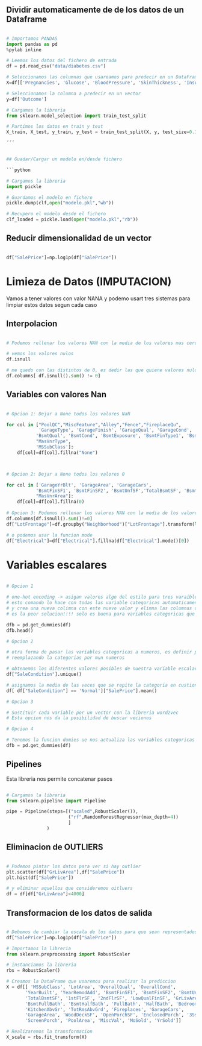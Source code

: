 
## Dividir automaticamente de de los datos de un Dataframe

```python

# Importamos PANDAS
import pandas as pd
%pylab inline

# Leemos los datos del fichero de entrada
df = pd.read_csv("data/diabetes.csv")

# Seleccionamos las columnas que usareamos para predecir en un DataFrame
X=df[['Pregnancies', 'Glucose', 'BloodPressure', 'SkinThickness', 'Insulin','BMI', 'DiabetesPedigreeFunction', 'Age']]

# Seleccionamos la columna a predecir en un vector
y=df['Outcome']

# Cargamos la libreria
from sklearn.model_selection import train_test_split

# Partimos los datos en train y test 
X_train, X_test, y_train, y_test = train_test_split(X, y, test_size=0.10, random_state=42)

´´´


## Guadar/Cargar un modelo en/desde fichero

```python

# Cargamos la libreria
import pickle

# Guardamos el modelo en fichero
pickle.dump(clf,open("modelo.pkl","wb"))

# Recupero el modelo desde el fichero
clf_loaded = pickle.load(open("modelo.pkl","rb"))

```

## Reducir dimensionalidad de un vector

```python

df["SalePrice"]=np.log1p(df["SalePrice"])

```


# Limieza de Datos (IMPUTACION)

Vamos a tener valores con valor NANA y podemo usart tres sistemas para limpiar estos datos segun cada caso

## Interpolacion

```python

# Podemos rellenar los valores NAN con la media de los valores mas cercanos

# vemos los valores nulos
df.isnull

# me quedo con las distintos de 0, es dedir las que quiene valores nulos 
df.columns[ df.isnull().sum() != 0]

```


## Variables con valores Nan

```python

# Opcion 1: Dejar a None todos los valores NaN

for col in ["PoolQC","MiscFeature","Alley","Fence","FireplaceQu",
            'GarageType', 'GarageFinish', 'GarageQual', 'GarageCond',
           'BsmtQual', 'BsmtCond', 'BsmtExposure', 'BsmtFinType1', 'BsmtFinType2',
           "MasVnrType",
           'MSSubClass']:
    df[col]=df[col].fillna("None")



# Opcion 2: Dejar a None todos los valores 0

for col in ['GarageYrBlt', 'GarageArea', 'GarageCars',
           'BsmtFinSF1', 'BsmtFinSF2', 'BsmtUnfSF','TotalBsmtSF', 'BsmtFullBath', 'BsmtHalfBath',
           "MasVnrArea"]:
    df[col]=df[col].fillna(0)
    
# Opcion 3: Podemos rellenar los valores NAN con la media de los valores mas cercanos
df.columns[df.isnull().sum()!=0]
df["LotFrontage"]=df.groupby("Neighborhood")["LotFrontage"].transform(lambda x:x.fillna(x.median()))

# o podemos usar la funcion mode
df["Electrical"]=df["Electrical"].fillna(df["Electrical"].mode()[0])


```


# Variables escalares

```python

# Opcion 1

# one-hot encoding -> asigan valores algo del estilo para tres varaibles categoricas 100, 010, 001
# esto comando lo hace con todas las variable categoricas automaticamente
# y crea una nueva colimna con este nuevo valor y elimna las columnas originales de estas variables categoricas
# es la peor solucion!!!! solo es buena para variables categoricas que pueden ser solo 2 valores

dfb = pd.get_dummies(df)
dfb.head()

# Opcion 2

# otra forma de pasar las variables categoricas a numeros, es definir pesos
# reemplazando la categorias por mun numeros

# obtenemos los diferentes valores posibles de nuestra variable escalar
df["SaleCondition"].unique()

# asignamos la media de las veces que se repite la categoria en custion
df[ df["SaleCondition"] == 'Normal']["SalePrice"].mean()

# Opcion 3

# Sustituir cada variable por un vector con la libreria word2vec
# Esta opcion nos da la posibilidad de buscar vecionos 

# Opcion 4

# Tenemos la funcion dumies ue nos actualiza las variables categoricas por numeros, duplicando las coumnas
dfb = pd.get_dummies(df)

```

## Pipelines

Esta libreria nos permite concatenar pasos

```python

# Cargamos la libreria 
from sklearn.pipeline import Pipeline

pipe = Pipeline(steps=[("scaled",RobustScaler()),
                       ("rf",RandomForestRegressor(max_depth=4))
                       ]
               )

```

## Eliminacion de OUTLIERS

```python

# Podemos pintar los datos para ver si hay outlier
plt.scatter(df["GrLivArea"],df["SalePrice"])
plt.hist(df["SalePrice"])

# y eliminar aquellos que consideremos oitluers
df = df[df["GrLivArea"]<4000]

```


## Transformacion de los datos de salida

```python

# Debemos de cambiar la escala de los datos para que sean representados
df["SalePrice"]=np.log1p(df["SalePrice"])

# Importamos la libreria
from sklearn.preprocessing import RobustScaler

# instanciamos la libreria
rbs = RobustScaler()

# Creamos la DataFrame que usaremos para realizar la prediccion
X = df[[ 'MSSubClass', 'LotArea', 'OverallQual', 'OverallCond',
       'YearBuilt', 'YearRemodAdd', 'BsmtFinSF1', 'BsmtFinSF2', 'BsmtUnfSF',
       'TotalBsmtSF', '1stFlrSF', '2ndFlrSF', 'LowQualFinSF', 'GrLivArea',
       'BsmtFullBath', 'BsmtHalfBath', 'FullBath', 'HalfBath', 'BedroomAbvGr',
       'KitchenAbvGr', 'TotRmsAbvGrd', 'Fireplaces', 'GarageCars',
       'GarageArea', 'WoodDeckSF', 'OpenPorchSF', 'EnclosedPorch', '3SsnPorch',
       'ScreenPorch', 'PoolArea', 'MiscVal', 'MoSold', 'YrSold']]

# Realizaremos la transformacion
X_scale = rbs.fit_transform(X)


```
